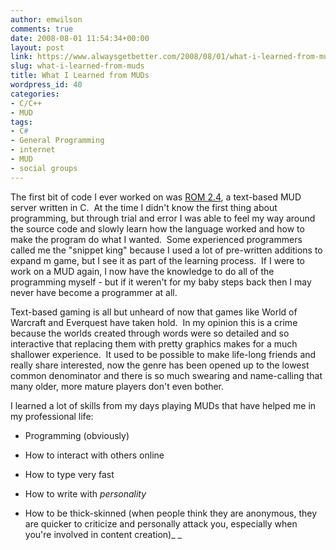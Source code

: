 ```yaml
---
author: emwilson
comments: true
date: 2008-08-01 11:54:34+00:00
layout: post
link: https://www.alwaysgetbetter.com/2008/08/01/what-i-learned-from-muds/
slug: what-i-learned-from-muds
title: What I Learned from MUDs
wordpress_id: 40
categories:
- C/C++
- MUD
tags:
- C#
- General Programming
- internet
- MUD
- social groups
---
```


The first bit of code I ever worked on was [ROM 2.4](http://en.wikipedia.org/wiki/ROM_(MUD)), a text-based MUD server written in C.  At the time I didn't know the first thing about programming, but through trial and error I was able to feel my way around the source code and slowly learn how the language worked and how to make the program do what I wanted.  Some experienced programmers called me the "snippet king" because I used a lot of pre-written additions to expand m game, but I see it as part of the learning process.  If I were to work on a MUD again, I now have the knowledge to do all of the programming myself - but if it weren't for my baby steps back then I may never have become a programmer at all.

Text-based gaming is all but unheard of now that games like World of Warcraft and Everquest have taken hold.  In my opinion this is a crime because the worlds created through words were so detailed and so interactive that replacing them with pretty graphics makes for a much shallower experience.  It used to be possible to make life-long friends and really share interested, now the genre has been opened up to the lowest common denominator and there is so much swearing and name-calling that many older, more mature players don't even bother.

I learned a lot of skills from my days playing MUDs that have helped me in my professional life:



	
  * Programming (obviously)

	
  * How to interact with others online

	
  * How to type very fast

	
  * How to write with _personality_

	
  * How to be thick-skinned (when people think they are anonymous, they are quicker to criticize and personally attack you, especially when you're involved in content creation)_
_


